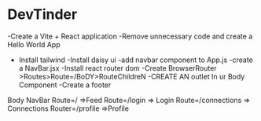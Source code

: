 # DevTinder
-Create a Vite + React application
-Remove unnecessary code and create a Hello World App
- Install tailwind
-Install daisy ui
-add navbar component to App.js
-create a NavBar.jsx
-Install react router dom
-Create BrowserRouter >Routes>Route=/BoDY>RouteChildreN
-CREATE AN outlet In ur Body Component
-Create  a footer 

Body 
   NavBar
   Route=/  =>Feed
   Route=/login  => Login
   Route=/connections => Connections
   Router=/profile =>Profile